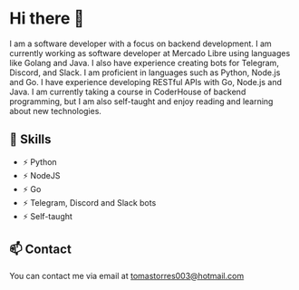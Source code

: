 # Hi there 👋

I am a software developer with a focus on backend development. I am currently working as software developer at Mercado Libre using languages like Golang and Java. I also have experience creating bots for Telegram, Discord, and Slack. I am proficient in languages such as Python, Node.js and Go. I have experience developing RESTful APIs with Go, Node.js and Java. I am currently taking a course in CoderHouse of backend programming, but I am also self-taught and enjoy reading and learning about new technologies.

## 🌱 Skills
- ⚡ Python
- ⚡ NodeJS
- ⚡ Go
- ⚡ Telegram, Discord and Slack bots
- ⚡ Self-taught

## 📫 Contact
You can contact me via email at tomastorres003@hotmail.com
